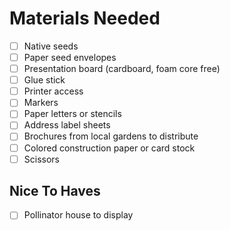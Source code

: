 # Materials Needed 

- [ ] Native seeds
- [ ] Paper seed envelopes 
- [ ] Presentation board (cardboard, foam core free)
- [ ] Glue stick
- [ ] Printer access 
- [ ] Markers 
- [ ] Paper letters or stencils 
- [ ] Address label sheets 
- [ ] Brochures from local gardens to distribute 
- [ ] Colored construction paper or card stock 
- [ ] Scissors 

## Nice To Haves
- [ ] Pollinator house to display
